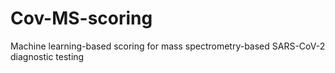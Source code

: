 # Cov-MS-scoring
Machine learning-based scoring for mass spectrometry-based SARS-CoV-2 diagnostic testing
